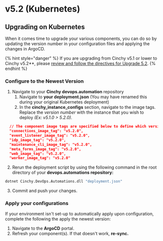 # v5.2 (Kubernetes)

## Upgrading on Kubernetes

When it comes time to upgrade your various components, you can do so by updating the version number in your configuration files and applying the changes in ArgoCD.

<!-- vale off -->

{% hint style="danger" %}
If you are upgrading from Cinchy v5.1 or lower to Cinchy v5.2\*\*, please [review and follow the directives for Upgrade 5.2](https://app.gitbook.com/o/-LDtM6UlhGoQ91uwM5SF/s/F1vvLbEMfTF1UqCFU9hs/~/changes/287/deployment-guide/upgrade-guides/upgrading-cinchy-versions/cinchy-upgrade-utility).
{% endhint %}

<!-- vale on -->

### Configure to the Newest Version

1. Navigate to your **Cinchy devops.automation** repository
   1. Navigate to **your deployment.json** (You may have renamed this during your original Kubernetes deployment)
   2. In the **cinchy_instance_configs** section, navigate to the image tags. Replace the _version number_ with the instance that you wish to deploy _(Ex: v5.1.0 > 5.2.0)._

```json
  // The component image tags are specified below to define which versions to deploy
  "connections_image_tag": "v5.2.0",
  "event_listener_image_tag": "v5.2.0",
  "idp_image_tag": "v5.2.0",
  "maintenance_cli_image_tag": "v5.2.0",
  "meta_forms_image_tag": "v5.2.0",
  "web_image_tag": "v5.2.0",
  "worker_image_tag": "v5.2.0"
```

2. Rerun the deployment script by using the following command in the root directory of your **devops.automations repository:**

```bash
dotnet Cinchy.DevOps.Automations.dll "deployment.json"
```

3. Commit and push your changes.

### Apply your configurations

If your environment isn't set-up to automatically apply upon configuration, complete the following the apply the newest version:

1. Navigate to the **ArgoCD** portal.
2. Refresh your component(s). If that doesn't work, **re-sync.**
